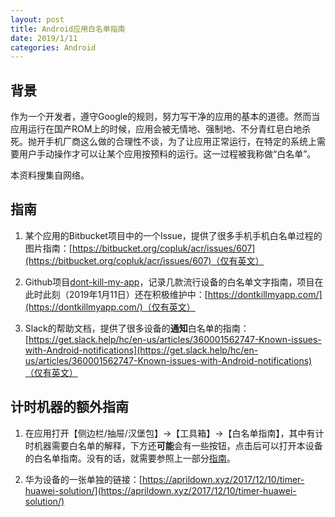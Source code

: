```yaml
---
layout: post
title: Android应用白名单指南
date: 2019/1/11
categories: Android
---
```


## 背景

作为一个开发者，遵守Google的规则，努力写干净的应用的基本的道德。然而当应用运行在国产ROM上的时候，应用会被无情地、强制地、不分青红皂白地杀死。抛开手机厂商这么做的合理性不谈，为了让应用正常运行，在特定的系统上需要用户手动操作才可以让某个应用按预料的运行。这一过程被我称做“白名单”。

<!--more-->

本资料搜集自网络。

## 指南

1. 某个应用的Bitbucket项目中的一个Issue，提供了很多手机手机白名单过程的图片指南：[https://bitbucket.org/copluk/acr/issues/607](https://bitbucket.org/copluk/acr/issues/607)（仅有英文）

1. Github项目[dont-kill-my-app](https://github.com/urbandroid-team/dont-kill-my-app)，记录几款流行设备的白名单文字指南，项目在此时此刻（2019年1月11日）还在积极维护中：[https://dontkillmyapp.com/](https://dontkillmyapp.com/)（仅有英文）

1. Slack的帮助文档，提供了很多设备的**通知**白名单的指南：[https://get.slack.help/hc/en-us/articles/360001562747-Known-issues-with-Android-notifications](https://get.slack.help/hc/en-us/articles/360001562747-Known-issues-with-Android-notifications)（仅有英文）

## 计时机器的额外指南

1. 在应用打开【侧边栏/抽屉/汉堡包】->【工具箱】->【白名单指南】，其中有计时机器需要白名单的解释，下方还**可能**会有一些按钮，点击后可以打开本设备的白名单指南。没有的话，就需要参照上一部分[指南](#指南)。

1. 华为设备的一张单独的链接：[https://aprildown.xyz/2017/12/10/timer-huawei-solution/](https://aprildown.xyz/2017/12/10/timer-huawei-solution/)
